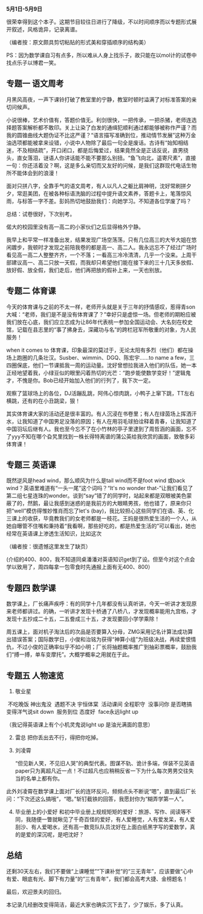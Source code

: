 **5月1日-5月9日**

很荣幸得到这个本子。这期节目较往日进行了降级，不以时间顺序而以专题形式展开叙述，风格诡异，记录离谱。

（编者按：原文颇具剪切粘贴的形式美和穿插顺序的结构美）

PS：因为数学课自习有点多，所以难从人身上找乐子，故只能在以mol计的试卷中找点乐子以博君一笑。

## 专题一  语文周考

月黑风高夜，一声下课铃打破了教室里的宁静，教室时顿时溢满了对标准答案的亲切问候声。

小说很棒，艺术价值有，答题价值无。利剑很快，一把传承，一把杀猪，老师连选择题答案解析都不敢印。关上让染了白发的通缉犯顺利通过都能够被称作严谨？而我的圆锥曲线大题伪证不比这严谨？“语言描写准确到位，推动情节发展”这种万金油选项都能被拿来设错，小说中人物除了最后一句全是废话。古诗有“始知相结迷，不及相结疏”，开口闭口，都是后悔爱过，结果竟然全是正话反说，直男挠头，直女落泪，谜语人你讲话能不能不要那么别扭。“鱼飞向北，遥寄尺素”，直接一句：你还活着没？啊，这是多么亲切而又友好的问候，是我们这群现代电话生物所不能体会到的浪漫！

面对只拼八字，全靠手气的语文周考，有人以凡人之躯比肩神明，沈好常刷拼夕夕，常逛美团，在被各种标语洗脑的过程中提升语文素养，答题卡上，笔落惊风雨，与标答一字不差。彭妈热切地鼓励我们：向她学习。不知道各位学废了吗？

总结：试卷很好，下次别考。

偌大的校园里没有高一高二的小家伙们之后显得格外宁静。

我早上和平常一样准备出发，结果发现广场空荡荡，只有几位高三的大爷大姐在悠闲踱步，我顿时才发现之前陪我卷的都是高一、高二人。我永远忘不了经过广场时看见高一高二人整整齐齐，一个不落；一看高三冷冷清清，几乎一个没来。上周干部建议高一、高二只放一天假，而我却只希望他们能在接下来的三十几天多放假、放好假、放全假，我们走后，他们再把放的假补上来，一天也别放。

## 专题二 体育课

今天的体育课与之前的不太一样，老师开头就是关于三年的抒情感叹，惹得青son大喊：“老师，我们是不是没有体育课了？”幸好只是虚惊一场。但老师的期盼应被我们放在心底，我们应立志成为让86年代表桃一参加全国运动会、大名刻在校史馆，记载在县志里的“事了拂身去，深藏功与名”的跨栏冠军所敬重的对象，为人民服务！

when it comes to 体育课，印象最深的莫过于，无论太阳有多烈（他们）都在操场上跑圈的几条壮汉。Susber、wimmin、DGQ、陈宏宇……to name a few，三四圈保底，他们一节课抵我一周的运动量。沈好曾想拉我进入他们的队伍，她一本正经地望着我，小绿豆似的眼里闪着热切的光芒：“跑步能使数学变好！”逻辑鬼才，不愧是你。Bob已经开始加入他们的行列了，我下次一定。

观察了篮球场上的各位，DJ活蹦乱跳，阿伟心惊肉跳，小鸭子上窜下跳，TT左右横跳，还有的在小丑跳梁，狠！

其实体育课大家的活动还是很丰富的。有人沉浸在书卷里；有人在绿茵场上挥洒汗水，让我知道了中国男足没落的原因；有人在用羽毛球拍诠释着青春，让我知道了中国羽坛后继有人。我也至今忘不了在小竹林的亭子里逮到了周哲涵的画面，忘不了yyy不知在哪个旮旯里找到一株长得特离谱的蒲公英给我欣赏的画面，致敬多彩体育课！

## 专题三  英语课

既然逆风是head wind，那么顺风为什么是tail wind而不是foot wind 或back wind？英语里难道有“一头一尾”这个词吗？“It's no wonder that-”让我们看见了第二组七星连珠的wonder。谈到“say”错了的同学时，站起来都是双眼被美色蒙蔽了的，然鹅，最让我感到迷惑的是我前方的大眼睛男孩，他也错了，原来你只把“well”模仿得惟妙惟肖而忘了let's (bay)，我比较担心这些同学们在语、英、化三课上的收获，毕竟教我们的女老师都是一枝花。王妈是很热爱生活的一个人，从她自曝管不住嘴和秉持着“我看啊，那些好吃的，都是热爱生活的”可以看出，她也经常在英语课上渗透生活知识，比如这次

（编者按：很遗憾这里发生了缺页）

(介绍的400、800，我不知道同桌潘潘对英语知识get到了设。但至今对这个点会学以致用了，周四每拿一包零食时先通报上面有无400、800）

## 专题四  数学课

数学课上，厂长痛声疾呼：有的同学十几年都没有认真听讲，今天一听讲才发现原来老师都讲过。的确，一听讲才发现十桥通了八桥八，才发现概率能用九宫格，才发现十五抄成二十五，二五誊成三十五，才发现要回小学学乘除！

周五课上，面对机子淘汰后的次品是否要算入分母，ZMG采用记名计算法成功算出错误答案；国际数学日，小俊和治铭为获得“神算小组”为班级决战，再续爱恨情仇，不过小俊的正确率似乎不如小明；厂长将抽题概率推广到抽彩票概率，鼓励我们“搏一搏，单车变摩托”。大概学概率之用就在于此。

## 专题五 人物速览

1. 敬业星

​	不吃晚饭 神出鬼没
​	遇题不决 宇恒体棠
​	活动课间 全程职守
​	没事问你 是否瞎搞
​	变得洋气说sit down
​	服务到位 态度好
​	face永远light up

（我记得英语课上有个小机灵鬼说light up 是油光满面的意思）

2. 雷总  把你丢出去不行，得把你吃掉。

3. 刘凌霄

   “但见新人笑，不见旧人哭”的典型代表。图谋不轨、诡计多端，佯装不见英语paper只为离超凡近一点！不过超凡也应稍稍反省一下为什么每次男男交往失当的名单上都有你。

  此外刘凌霄在数学课上面对厂长的连环反问，频频点头不断说“嗯”，直到最后厂长问：“下次还这么搞哦”，“嗯。”斩钉截铁的回答，我愿封你为“糊弄学第一人”。

4. 毕业册上的小爱好
   和初中毕业册上规规矩矩的爱好：旅游、写作、阅读等不同，我随便一瞥就瞅见了千奇百怪的爱好，有人爱睡觉，人有爱发呆，有人爱刮沙、有人爱喝水，还有高一数竞队队员沈好在上面白纸黑字写的爱数学，真的是爱的深沉呢，是吧沈好？

## 总结

还剩30天左右，我们不要做“上课睡觉”“下课补觉”的“三无青年”，应该要做“心中有爱、眼底有光、脚下有力量”的“三有青年”，我们都会高考大捷、金榜题名！

最后，欢迎景夫的回归。

本记录几经删改变得简洁，最近大家也确实沉下去了，少了娱乐，多了认真。